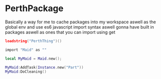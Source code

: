 # PerthPackage

Basically a way for me to cache packages into my workspace aswell as the global env 
and use es6 javascript import syntax aswell
gonna have built in packages aswell as ones that you can import using get 

```lua
loadstring("PerthThing")()

import "Maid" as ""

local MyMaid = Maid.new();

MyMaid:AddTask(Instance.new("Part"))
MyMaid:DoCleaning()


```
